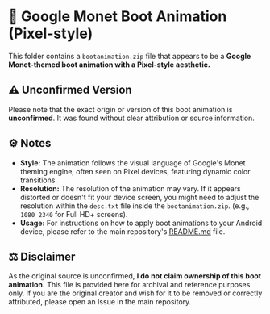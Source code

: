 # 🌈 Google Monet Boot Animation (Pixel-style)

This folder contains a `bootanimation.zip` file that appears to be a **Google Monet-themed boot animation with a Pixel-style aesthetic.**

## ⚠️ Unconfirmed Version

Please note that the exact origin or version of this boot animation is **unconfirmed**. It was found without clear attribution or source information.

## ⚙️ Notes

* **Style:** The animation follows the visual language of Google's Monet theming engine, often seen on Pixel devices, featuring dynamic color transitions.
* **Resolution:** The resolution of the animation may vary. If it appears distorted or doesn't fit your device screen, you might need to adjust the resolution within the `desc.txt` file inside the `bootanimation.zip`. (e.g., `1080 2340` for Full HD+ screens).
* **Usage:** For instructions on how to apply boot animations to your Android device, please refer to the main repository's [README.md](https://github.com/tntapple219/Android-Boot-Animation-Collection/blob/main/README.md) file.

## ⚖️ Disclaimer

As the original source is unconfirmed, **I do not claim ownership of this boot animation.** This file is provided here for archival and reference purposes only. If you are the original creator and wish for it to be removed or correctly attributed, please open an Issue in the main repository.
